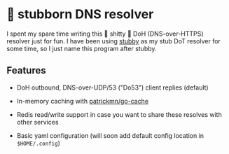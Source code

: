 # 💩 stubborn DNS resolver
I spent my spare time writing this 💩 shitty 💩 DoH (DNS-over-HTTPS) resolver just for fun. I have been using [stubby](https://dnsprivacy.org/dns_privacy_daemon_-_stubby/) as my stub DoT resolver for some time, so I just name this program after stubby.

## Features

- DoH outbound, DNS-over-UDP/53 ("Do53") client replies (default)

- In-memory caching with [patrickmn/go-cache](https://github.com/patrickmn/go-cache)

- Redis read/write support in case you want to share these resolves with other services

- Basic yaml configuration (will soon add default config location in `$HOME/.config`)